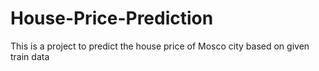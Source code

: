 # House-Price-Prediction
This is a project to predict the house price of Mosco city based on given train data 
